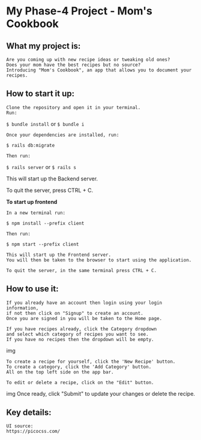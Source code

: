 # My Phase-4 Project - Mom's Cookbook

## What my project is:
    Are you coming up with new recipe ideas or tweaking old ones?
    Does your mom have the best recipes but no source? 
    Introducing "Mom's Cookbook", an app that allows you to document your recipes.

## How to start it up:
    Clone the repository and open it in your terminal. 
    Run:
`$ bundle install` or `$ bundle i`

    Once your dependencies are installed, run:
`$ rails db:migrate`

    Then run:
`$ rails server` or `$ rails s`

   This will start up the Backend server.

   To quit the server, press CTRL + C.

**To start up frontend**

    In a new terminal run: 
`$ npm install --prefix client`

    Then run: 
`$ npm start --prefix client`

    This will start up the Frontend server.
    You will then be taken to the browser to start using the application.

    To quit the server, in the same terminal press CTRL + C.

## How to use it:
    If you already have an account then login using your login information, 
    if not then click on "Signup" to create an account. 
    Once you are signed in you will be taken to the Home page.

    If you have recipes already, click the Category dropdown
    and select which category of recipes you want to see.
    If you have no recipes then the dropdown will be empty.
img
    
    To create a recipe for yourself, click the 'New Recipe' button. 
    To create a category, click the 'Add Category' button. 
    All on the top left side on the app bar.

    To edit or delete a recipe, click on the "Edit" button.
img
    Once ready, click "Submit" to update your changes or delete the recipe.


## Key details:
    UI source: 
    https://picocss.com/
